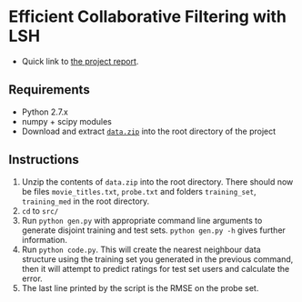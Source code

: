 Efficient Collaborative Filtering with LSH
==========================================

* Quick link to [the project report](http://www.cse.unsw.edu.au/~dgol478/report.pdf).

Requirements
------------

* Python 2.7.x
* numpy + scipy modules
* Download and extract [`data.zip`](https://dl.dropboxusercontent.com/u/1103246/data.zip) into the root directory of the project


Instructions
------------

1. Unzip the contents of `data.zip` into the root directory. There should now be files `movie_titles.txt`, `probe.txt` and folders `training_set`, `training_med` in the root directory.
2. `cd` to `src/`
3. Run `python gen.py` with appropriate command line arguments to generate disjoint training and test sets. `python gen.py -h` gives further information.
4. Run `python code.py`. This will create the nearest neighbour data structure using the training set you generated in the previous command, then it will attempt to predict ratings for test set users and calculate the error.
5. The last line printed by the script is the RMSE on the probe set.
